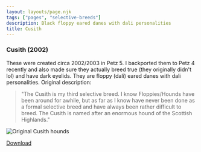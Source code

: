 ```yaml
---
layout: layouts/page.njk
tags: ["pages", "selective-breeds"]
description: Black floppy eared danes with dali personalities
title: Cusith
---
```



### Cusith (2002)

These were created circa 2002/2003 in Petz 5\. I backported them to Petz 4 recently and also made sure they actually breed true (they originally didn't lol) and have dark eyelids. They are floppy (dali) eared danes with dali personalities. Original description:

> "The Cusith is my third selective breed. I know Floppies/Hounds have been around for awhile, but as far as I know have never been done as a formal selective breed and have always been rather difficult to breed. The Cusith is named after an enormous hound of the Scottish Highlands."

![Original Cusith hounds](https://cdn.glitch.com/e8c48446-7221-44a1-aabd-d809cd1d1e34%2FFpic.gif?v=1620796440581)

[Download](/public/downloads/Cusith.zip)
